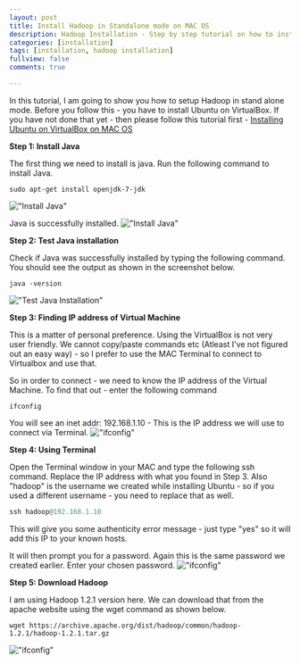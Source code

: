 ```yaml
---
layout: post
title: Install Hadoop in Standalone mode on MAC OS
description: Hadoop Installation - Step by step tutorial on how to install Hadoop in stand alone mode.
categories: [installation]
tags: [installation, hadoop installation]
fullview: false
comments: true

---
```


  In this tutorial, I am going to show you how to setup Hadoop in stand alone mode. Before you follow this - you have to install Ubuntu on VirtualBox. If you have not done that yet - then please follow this tutorial first - [Installing Ubuntu on VirtualBox on MAC OS](/installation/2016/06/11/install-ubuntu-virtualbox-mac.html)

  **Step 1: Install Java**

  The first thing we need to install is java. Run the following command to install Java.

  ```
  sudo apt-get install openjdk-7-jdk
  ```
  !["Install Java"](https://s3.amazonaws.com/omairaasim.github.io/images/tutorial/hadoop/tutorial_2_install_hadoop_standalone_mode/Step1_Install_Java.png)

  Java is successfully installed.
  !["Install Java"](https://s3.amazonaws.com/omairaasim.github.io/images/tutorial/hadoop/tutorial_2_install_hadoop_standalone_mode/Step1_done_java.png)

  **Step 2: Test Java installation**

  Check if Java was successfully installed by typing the following command. You should see the output as shown in the screenshot below.
  ```
  java -version
  ```
  !["Test Java Installation"](https://s3.amazonaws.com/omairaasim.github.io/images/tutorial/hadoop/tutorial_2_install_hadoop_standalone_mode/Step2_Test_java.png)

  **Step 3: Finding IP address of Virtual Machine**

  This is a matter of personal preference. Using the VirtualBox is not very user friendly. We cannot copy/paste commands etc (Atleast I've not figured out an easy way) - so I prefer to use the MAC Terminal to connect to Virtualbox and use that.

  So in order to connect - we need to know the IP address of the Virtual Machine. To find that out - enter the following command
  ```
  ifconfig
  ```
  You will see an inet addr: 192.168.1.10 - This is the IP address we will use to connect via Terminal.
  !["ifconfig"](https://s3.amazonaws.com/omairaasim.github.io/images/tutorial/hadoop/tutorial_2_install_hadoop_standalone_mode/Step3_ifconfig.png)

  **Step 4: Using Terminal**

  Open the Terminal window in your MAC and type the following ssh command. Replace the IP address with what you found in Step 3. Also "hadoop" is the username we created while installing Ubuntu - so if you used a different username - you need to replace that as well.
  ```python
  ssh hadoop@192.168.1.10
  ```
  This will give you some authenticity error message - just type "yes" so it will add this IP to your known hosts.

  It will then prompt you for a password. Again this is the same password we created earlier. Enter your chosen password.
  !["ifconfig"](https://s3.amazonaws.com/omairaasim.github.io/images/tutorial/hadoop/tutorial_2_install_hadoop_standalone_mode/Step4_Using_terminal.png)

  **Step 5: Download Hadoop**

  I am using Hadoop 1.2.1 version here. We can download that from the apache website using the wget command as shown below.
  ```
  wget https://archive.apache.org/dist/hadoop/common/hadoop-1.2.1/hadoop-1.2.1.tar.gz
  ```
  !["ifconfig"](https://s3.amazonaws.com/omairaasim.github.io/images/tutorial/hadoop/tutorial_2_install_hadoop_standalone_mode/Step5_Download_Hadoop.png)
